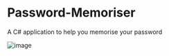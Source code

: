 # Password-Memoriser
A C# application to help you memorise your password

![image](https://github.com/PetraJThomas/Password-Memoriser/assets/22066415/b6cc7c27-b757-499c-a6d4-100c378fda2b)

